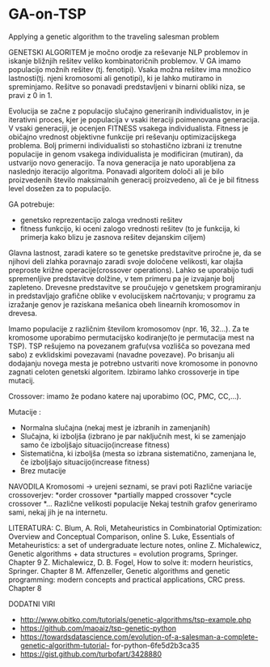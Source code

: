 # GA-on-TSP
Applying a genetic algorithm to the traveling salesman problem


GENETSKI ALGORITEM je močno orodje za reševanje NLP problemov in iskanje bližnjih rešitev veliko kombinatoričnih problemov. V GA imamo populacijo možnih rešitev (tj. fenotipi). Vsaka možna rešitev ima množico lastnosti(tj. njeni kromosomi ali genotipi), ki je lahko mutiramo in spreminjamo. Rešitve so ponavadi predstavljeni v binarni obliki niza, se pravi z 0 in 1.  

Evolucija se začne z populacijo slučajno generiranih individualistov, in je iterativni proces, kjer je populacija v vsaki iteraciji poimenovana generacija. V vsaki generaciji, je ocenjen FITNESS vsakega individualista. Fitness je običajno vrednost objektivne funkcije pri reševanju optimizacijskega problema. Bolj primerni individualisti so stohastično izbrani iz trenutne populacije in genom vsakega individualista je modificiran (mutiran), da ustvarijo novo generacijo. Ta nova generacija je nato uporabljena za naslednjo iteracijo algoritma. Ponavadi algoritem določi ali je bilo proizvedenih število maksimalnih generacij proizvedeno, ali če je bil fitness level dosežen za to populacijo. 

GA potrebuje:
* genetsko reprezentacijo zaloga vrednosti rešitev
* fitness funkcijo, ki oceni zalogo vrednosti rešitev (to je funkcija, ki primerja kako blizu je zasnova rešitev dejanskim ciljem)


Glavna lastnost, zaradi katere so te genetske predstavitve priročne je, da se njihovi deli zlahka poravnajo zaradi svoje določene velikosti, kar olajša preproste križne operacije(crossover operations). Lahko se uporabijo tudi spremenljive predstavitve dolžine, v tem primeru pa je izvajanje bolj zapleteno. Drevesne predstavitve se proučujejo v genetskem programiranju in predstavljajo grafične oblike v evolucijskem načrtovanju; v programu za izražanje genov je raziskana mešanica obeh linearnih kromosomov in drevesa.


Imamo populacije z različnim številom kromosomov (npr. 16, 32…). Za te kromosome uporabimo
permutacijsko kodiranje(to je permutacija mest na TSP). TSP rešujemo na povezanem grafu(vsa
vozlišča so povezana med sabo) z evklidskimi povezavami (navadne povezave).
Po brisanju ali dodajanju novega mesta je potrebno ustvariti nove kromosome in ponovno zagnati
celoten genetski algoritem.
Izbiramo lahko crossoverje in tipe mutacij.

Crossover: imamo že podano katere naj uporabimo (OC, PMC, CC,…).

Mutacije :
* Normalna slučajna (nekaj mest je izbranih in zamenjanih)
* Slučajna, ki izboljša (izbrano je par naključnih mest, ki se zamenjajo samo če izboljšajo
situacijo(increase fitness)
* Sistematična, ki izboljša (mesta so izbrana sistematično, zamenjana le, če izboljšajo situacijo(increase fitness)
* Brez mutacije


NAVODILA
Kromosomi -> urejeni seznami, se pravi poti
Različne variacije crossoverjev:
*order crossover
*partially mapped crossover
*cycle crossover
*…
Različne velikosti populacije
Nekaj testnih grafov generiramo sami, nekaj jih je na internetu.

LITERATURA:
C. Blum, A. Roli, Metaheuristics in Combinatorial Optimization: Overview and Conceptual
Comparison, online
S. Luke, Essentials of Metaheuristics: a set of undergraduate lecture notes, online
Z. Michalewicz, Genetic algorithms + data structures = evolution programs, Springer. Chapter 9
Z. Michalewicz, D. B. Fogel, How to solve it: modern heuristics, Springer. Chapter 8
M. Affenzeller, Genetic algorithms and genetic programming: modern concepts and practical
applications, CRC press. Chapter 8

DODATNI VIRI
* http://www.obitko.com/tutorials/genetic-algorithms/tsp-example.php
* https://github.com/maoaiz/tsp-genetic-python
* https://towardsdatascience.com/evolution-of-a-salesman-a-complete-genetic-algorithm-tutorial-
for-python-6fe5d2b3ca35
* https://gist.github.com/turbofart/3428880
